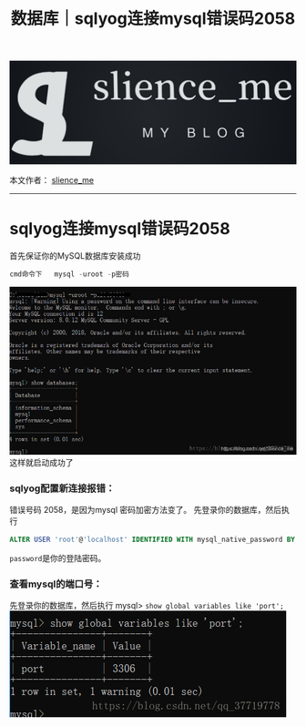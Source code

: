 ﻿---
layout: post
title: 数据库｜sqlyog连接mysql错误码2058
categories: [数据库]
description: sqlyog连接mysql错误码2058
keywords: 数据库
mermaid: false
sequence: false
flow: false
mathjax: false
mindmap: false
mindmap2: false
---

![img](https://raw.githubusercontent.com/slience-me/picGo/master/images/logo_slienceme3.jpeg)

本文作者： [slience_me](https://slienceme.cn/)

---

# sqlyog连接mysql错误码2058

首先保证你的MySQL数据库安装成功

```sql
cmd命令下   mysql -uroot -p密码
```

![Alt Text](/images/posts/20210129212408170.png)
这样就启动成功了

### sqlyog配置新连接报错：
错误号码 2058，是因为mysql 密码加密方法变了。
先登录你的数据库，然后执行 
```sql
ALTER USER 'root'@'localhost' IDENTIFIED WITH mysql_native_password BY 'password';
```
`password`是你的登陆密码。

### 查看mysql的端口号：
先登录你的数据库，然后执行   mysql> `show global variables like 'port';`
![Alt Text](/images/posts/20210129212549522.png)

